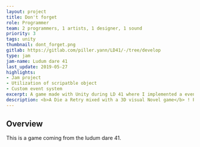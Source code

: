 ```yaml
---
layout: project
title: Don't forget
role: Programmer
team: 2 programmers, 1 artists, 1 designer, 1 sound
priority: 3
tags: unity
thumbnail: dont_forget.png
gitlab: https://gitlab.com/piller.yann/LD41/-/tree/develop
type: jam
jam-name: Ludum dare 41
last_update: 2019-05-27
highlights: 
- Jam project
- Utilization of scripatble object
- Custom event system
excerpt: A game made with Unity during LD 41 where I implemented a event system using scriptable objects.
description: <b>A Die a Retry mixed with a 3D visual Novel game</b> ! Play as Mamy, and discover what’s remains of your world. Interact with many things in your home, but don’t forget what’s important ! Made during the LD 41, our objectiv for the prog team was to get used to the <b>scriptable object of unity</b>. Implementing a whole system of event only based on them.
---
```


## Overview
This is a game coming from the ludum dare 41.
